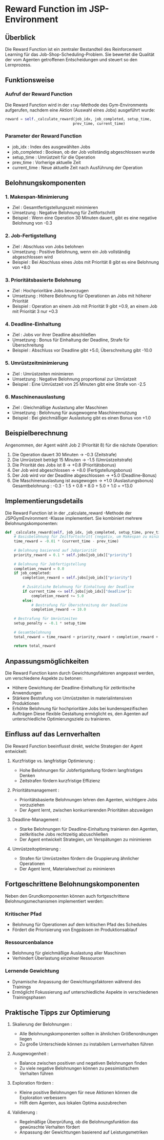 # Reward Function im JSP-Environment

## Überblick
Die Reward Function ist ein zentraler Bestandteil des Reinforcement Learning für das Job-Shop-Scheduling-Problem. Sie bewertet die Qualität der vom Agenten getroffenen Entscheidungen und steuert so den Lernprozess.

## Funktionsweise

### Aufruf der Reward Function
Die Reward Function wird in der `step`-Methode des Gym-Environments aufgerufen, nachdem eine Aktion (Auswahl eines Jobs) ausgeführt wurde:

```python
reward = self._calculate_reward(job_idx, job_completed, setup_time, 
                               prev_time, current_time)
```
### Parameter der Reward Function
- job_idx : Index des ausgewählten Jobs
- job_completed : Boolean, ob der Job vollständig abgeschlossen wurde
- setup_time : Umrüstzeit für die Operation
- prev_time : Vorherige aktuelle Zeit
- current_time : Neue aktuelle Zeit nach Ausführung der Operation
## Belohnungskomponenten
### 1. Makespan-Minimierung
- Ziel : Gesamtfertigstellungszeit minimieren
- Umsetzung : Negative Belohnung für Zeitfortschritt
- Beispiel : Wenn eine Operation 30 Minuten dauert, gibt es eine negative Belohnung von -0.3
### 2. Job-Fertigstellung
- Ziel : Abschluss von Jobs belohnen
- Umsetzung : Positive Belohnung, wenn ein Job vollständig abgeschlossen wird
- Beispiel : Bei Abschluss eines Jobs mit Priorität 8 gibt es eine Belohnung von +8.0
### 3. Prioritätsbasierte Belohnung
- Ziel : Hochprioritäre Jobs bevorzugen
- Umsetzung : Höhere Belohnung für Operationen an Jobs mit höherer Priorität
- Beispiel : Operation an einem Job mit Priorität 9 gibt +0.9, an einem Job mit Priorität 3 nur +0.3
### 4. Deadline-Einhaltung
- Ziel : Jobs vor ihrer Deadline abschließen
- Umsetzung : Bonus für Einhaltung der Deadline, Strafe für Überschreitung
- Beispiel : Abschluss vor Deadline gibt +5.0, Überschreitung gibt -10.0
### 5. Umrüstzeitminimierung
- Ziel : Umrüstzeiten minimieren
- Umsetzung : Negative Belohnung proportional zur Umrüstzeit
- Beispiel : Eine Umrüstzeit von 25 Minuten gibt eine Strafe von -2.5
### 6. Maschinenauslastung
- Ziel : Gleichmäßige Auslastung aller Maschinen
- Umsetzung : Belohnung für ausgewogene Maschinennutzung
- Beispiel : Bei gleichmäßiger Auslastung gibt es einen Bonus von +1.0
## Beispielberechnung
Angenommen, der Agent wählt Job 2 (Priorität 8) für die nächste Operation:

1. Die Operation dauert 30 Minuten → -0.3 (Zeitstrafe)
2. Die Umrüstzeit beträgt 15 Minuten → -1.5 (Umrüstzeitstrafe)
3. Die Priorität des Jobs ist 8 → +0.8 (Prioritätsbonus)
4. Der Job wird abgeschlossen → +8.0 (Fertigstellungsbonus)
5. Der Job wird vor der Deadline abgeschlossen → +5.0 (Deadline-Bonus)
6. Die Maschinenauslastung ist ausgewogen → +1.0 (Auslastungsbonus)
Gesamtbelohnung : -0.3 - 1.5 + 0.8 + 8.0 + 5.0 + 1.0 = +13.0

## Implementierungsdetails
Die Reward Function ist in der _calculate_reward -Methode der JSPGymEnvironment -Klasse implementiert. Sie kombiniert mehrere Belohnungskomponenten:

```python
def _calculate_reward(self, job_idx, job_completed, setup_time, prev_time, current_time):
    # Basisbelohnung für Zeitfortschritt (negativ, um Makespan zu minimieren)
    time_reward = -0.01 * (current_time - prev_time)
    
    # Belohnung basierend auf Jobpriorität
    priority_reward = 0.1 * self.jobs[job_idx]["priority"]
    
    # Belohnung für Jobfertigstellung
    completion_reward = 0.0
    if job_completed:
        completion_reward = self.jobs[job_idx]["priority"]
        
        # Zusätzliche Belohnung für Einhaltung der Deadline
        if current_time <= self.jobs[job_idx]["deadline"]:
            completion_reward += 5.0
        else:
            # Bestrafung für Überschreitung der Deadline
            completion_reward -= 10.0
    
    # Bestrafung für Umrüstzeiten
    setup_penalty = -0.1 * setup_time
    
    # Gesamtbelohnung
    total_reward = time_reward + priority_reward + completion_reward + setup_penalty
    
    return total_reward
````

## Anpassungsmöglichkeiten
Die Reward Function kann durch Gewichtungsfaktoren angepasst werden, um verschiedene Aspekte zu betonen:

- Höhere Gewichtung der Deadline-Einhaltung für zeitkritische Anwendungen
- Stärkere Bestrafung von Umrüstzeiten in materialintensiven Produktionen
- Erhöhte Belohnung für hochprioritäre Jobs bei kundenspezifischen Aufträgen
Diese flexible Gestaltung ermöglicht es, den Agenten auf unterschiedliche Optimierungsziele zu trainieren.

## Einfluss auf das Lernverhalten
Die Reward Function beeinflusst direkt, welche Strategien der Agent entwickelt:

1. Kurzfristige vs. langfristige Optimierung :
   
   - Hohe Belohnungen für Jobfertigstellung fördern langfristiges Denken
   - Zeitstrafen fördern kurzfristige Effizienz
2. Prioritätsmanagement :
   
   - Prioritätsbasierte Belohnungen lehren den Agenten, wichtigere Jobs vorzuziehen
   - Der Agent lernt, zwischen konkurrierenden Prioritäten abzuwägen
3. Deadline-Management :
   
   - Starke Belohnungen für Deadline-Einhaltung trainieren den Agenten, zeitkritische Jobs rechtzeitig abzuschließen
   - Der Agent entwickelt Strategien, um Verspätungen zu minimieren
4. Umrüstzeitoptimierung :
   
   - Strafen für Umrüstzeiten fördern die Gruppierung ähnlicher Operationen
   - Der Agent lernt, Materialwechsel zu minimieren
## Fortgeschrittene Belohnungskomponenten
Neben den Grundkomponenten können auch fortgeschrittene Belohnungsmechanismen implementiert werden:

### Kritischer Pfad
- Belohnung für Operationen auf dem kritischen Pfad des Schedules
- Fördert die Priorisierung von Engpässen im Produktionsablauf
### Ressourcenbalance
- Belohnung für gleichmäßige Auslastung aller Maschinen
- Verhindert Überlastung einzelner Ressourcen
### Lernende Gewichtung
- Dynamische Anpassung der Gewichtungsfaktoren während des Trainings
- Ermöglicht Fokussierung auf unterschiedliche Aspekte in verschiedenen Trainingsphasen
## Praktische Tipps zur Optimierung
1. Skalierung der Belohnungen :
   
   - Alle Belohnungskomponenten sollten in ähnlichen Größenordnungen liegen
   - Zu große Unterschiede können zu instabilem Lernverhalten führen
2. Ausgewogenheit :
   
   - Balance zwischen positiven und negativen Belohnungen finden
   - Zu viele negative Belohnungen können zu pessimistischem Verhalten führen
3. Exploration fördern :
   
   - Kleine positive Belohnungen für neue Aktionen können die Exploration verbessern
   - Hilft dem Agenten, aus lokalen Optima auszubrechen
4. Validierung :
   
   - Regelmäßige Überprüfung, ob die Belohnungsfunktion das gewünschte Verhalten fördert
   - Anpassung der Gewichtungen basierend auf Leistungsmetriken